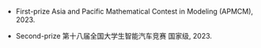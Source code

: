 - First-prize Asia and Pacific Mathematical Contest in Modeling (APMCM), 2023.

- Second-prize 第十八届全国大学生智能汽车竞赛 国家级, 2023.